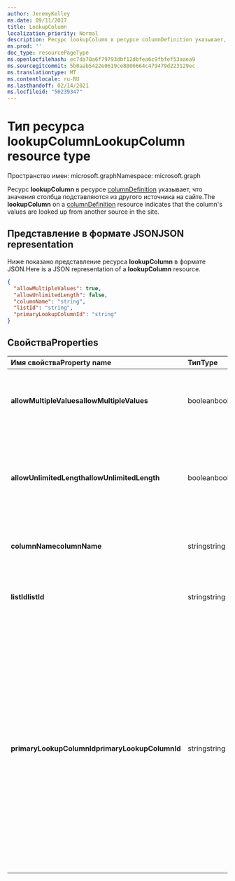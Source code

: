 ```yaml
---
author: JeremyKelley
ms.date: 09/11/2017
title: LookupColumn
localization_priority: Normal
description: Ресурс lookupColumn в ресурсе columnDefinition указывает, что значения столбца подставляются из другого источника на сайте.
ms.prod: ''
doc_type: resourcePageType
ms.openlocfilehash: ec7da70a6f79793dbf12dbfea6c9fbfef53aaea9
ms.sourcegitcommit: 5b0aab5422e0619ce8806664c479479d223129ec
ms.translationtype: MT
ms.contentlocale: ru-RU
ms.lasthandoff: 02/14/2021
ms.locfileid: "50239347"
---
```

# <a name="lookupcolumn-resource-type"></a><span data-ttu-id="187b2-103">Тип ресурса lookupColumn</span><span class="sxs-lookup"><span data-stu-id="187b2-103">LookupColumn resource type</span></span>

<span data-ttu-id="187b2-104">Пространство имен: microsoft.graph</span><span class="sxs-lookup"><span data-stu-id="187b2-104">Namespace: microsoft.graph</span></span>

<span data-ttu-id="187b2-105">Ресурс **lookupColumn** в ресурсе [columnDefinition](columndefinition.md) указывает, что значения столбца подставляются из другого источника на сайте.</span><span class="sxs-lookup"><span data-stu-id="187b2-105">The **lookupColumn** on a [columnDefinition](columndefinition.md) resource indicates that the column's values are looked up from another source in the site.</span></span>

## <a name="json-representation"></a><span data-ttu-id="187b2-106">Представление в формате JSON</span><span class="sxs-lookup"><span data-stu-id="187b2-106">JSON representation</span></span>

<span data-ttu-id="187b2-107">Ниже показано представление ресурса **lookupColumn** в формате JSON.</span><span class="sxs-lookup"><span data-stu-id="187b2-107">Here is a JSON representation of a **lookupColumn** resource.</span></span>
<!-- { "blockType": "resource", "@odata.type": "microsoft.graph.lookupColumn" } -->

```json
{
  "allowMultipleValues": true,
  "allowUnlimitedLength": false,
  "columnName": "string",
  "listId": "string",
  "primaryLookupColumnId": "string"
}
```

## <a name="properties"></a><span data-ttu-id="187b2-108">Свойства</span><span class="sxs-lookup"><span data-stu-id="187b2-108">Properties</span></span>

| <span data-ttu-id="187b2-109">Имя свойства</span><span class="sxs-lookup"><span data-stu-id="187b2-109">Property name</span></span>             | <span data-ttu-id="187b2-110">Тип</span><span class="sxs-lookup"><span data-stu-id="187b2-110">Type</span></span>    | <span data-ttu-id="187b2-111">Описание</span><span class="sxs-lookup"><span data-stu-id="187b2-111">Description</span></span>
|:--------------------------|:--------|:---------------------------------------
| <span data-ttu-id="187b2-112">**allowMultipleValues**</span><span class="sxs-lookup"><span data-stu-id="187b2-112">**allowMultipleValues**</span></span>   | <span data-ttu-id="187b2-113">boolean</span><span class="sxs-lookup"><span data-stu-id="187b2-113">boolean</span></span> | <span data-ttu-id="187b2-114">Указывает, можно ли выбрать несколько значений в источнике.</span><span class="sxs-lookup"><span data-stu-id="187b2-114">Indicates whether multiple values can be selected from the source.</span></span>
| <span data-ttu-id="187b2-115">**allowUnlimitedLength**</span><span class="sxs-lookup"><span data-stu-id="187b2-115">**allowUnlimitedLength**</span></span>  | <span data-ttu-id="187b2-116">boolean</span><span class="sxs-lookup"><span data-stu-id="187b2-116">boolean</span></span> | <span data-ttu-id="187b2-117">Указывает, может ли длина значений в столбце превышать стандартное ограничение в 255 символов.</span><span class="sxs-lookup"><span data-stu-id="187b2-117">Indicates whether values in the column should be able to exceed the standard limit of 255 characters.</span></span>
| <span data-ttu-id="187b2-118">**columnName**</span><span class="sxs-lookup"><span data-stu-id="187b2-118">**columnName**</span></span>            | <span data-ttu-id="187b2-119">string</span><span class="sxs-lookup"><span data-stu-id="187b2-119">string</span></span>  | <span data-ttu-id="187b2-120">Имя исходного столбца подстановки.</span><span class="sxs-lookup"><span data-stu-id="187b2-120">The name of the lookup source column.</span></span>
| <span data-ttu-id="187b2-121">**listId**</span><span class="sxs-lookup"><span data-stu-id="187b2-121">**listId**</span></span>                | <span data-ttu-id="187b2-122">string</span><span class="sxs-lookup"><span data-stu-id="187b2-122">string</span></span>  | <span data-ttu-id="187b2-123">Уникальный идентификатор исходного списка подстановки.</span><span class="sxs-lookup"><span data-stu-id="187b2-123">The unique identifier of the lookup source list.</span></span>
| <span data-ttu-id="187b2-124">**primaryLookupColumnId**</span><span class="sxs-lookup"><span data-stu-id="187b2-124">**primaryLookupColumnId**</span></span> | <span data-ttu-id="187b2-125">string</span><span class="sxs-lookup"><span data-stu-id="187b2-125">string</span></span>  | <span data-ttu-id="187b2-126">Если это свойство указано, то данный столбец представляет собой *вторичную подстановку*, для которой извлекается дополнительное поле из элемента списка, подставленного при *первичной подстановке*.</span><span class="sxs-lookup"><span data-stu-id="187b2-126">If specified, this column is a *secondary lookup*, pulling an additional field from the list item looked up by the *primary lookup*.</span></span> <span data-ttu-id="187b2-127">Используйте элемент списка, полученный в результате *первичной* подстановки, в качестве источника для указанного здесь столбца.</span><span class="sxs-lookup"><span data-stu-id="187b2-127">Use the list item looked up by the *primary* as the source for the column named here.</span></span>

<!-- {
  "type": "#page.annotation",
  "description": "",
  "keywords": "",
  "section": "documentation",
  "tocPath": "Resources/LookupColumn"
} -->

